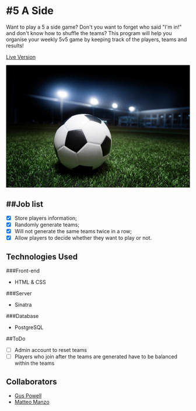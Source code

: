 #5 A Side
===
Want to play a 5 a side game? Don't you want to forget who said "I'm in!" and don't know how to shuffle the teams?
This program will help you organise your weekly 5v5 game by keeping track of the players, teams and results!

[Live Version](https://makers-five-a-side.herokuapp.com/)

![ball](/soccer.png)

##Job list
--
- [x] Store players information;
- [x] Randomly generate teams;
- [x] Will not generate the same teams twice in a row;
- [x] Allow players to decide whether they want to play or not.

Technologies Used
--
###Front-end
- HTML & CSS

###Server
- Sinatra

###Database
- PostgreSQL

##ToDo

- [ ] Admin account to reset teams
- [ ] Players who join after the teams are generated have to be balanced within the teams

Collaborators
--
- [Gus Powell](https://github.com/guspowell)
- [Matteo Manzo](https://github.com/matteomanzo)
